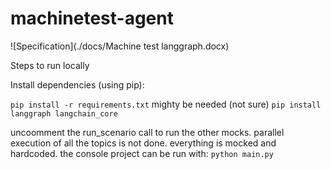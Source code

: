 # machinetest-agent

![Specification](./docs/Machine test langgraph.docx)

Steps to run locally

Install dependencies (using pip):

```pip install -r requirements.txt```
mighty be needed (not sure)
```pip install langgraph langchain_core  ```

uncoomment the run_scenario call to run the other mocks. parallel execution of all the topics is not done.
everything is mocked and hardcoded.
the console project can be run with:
```python main.py```
